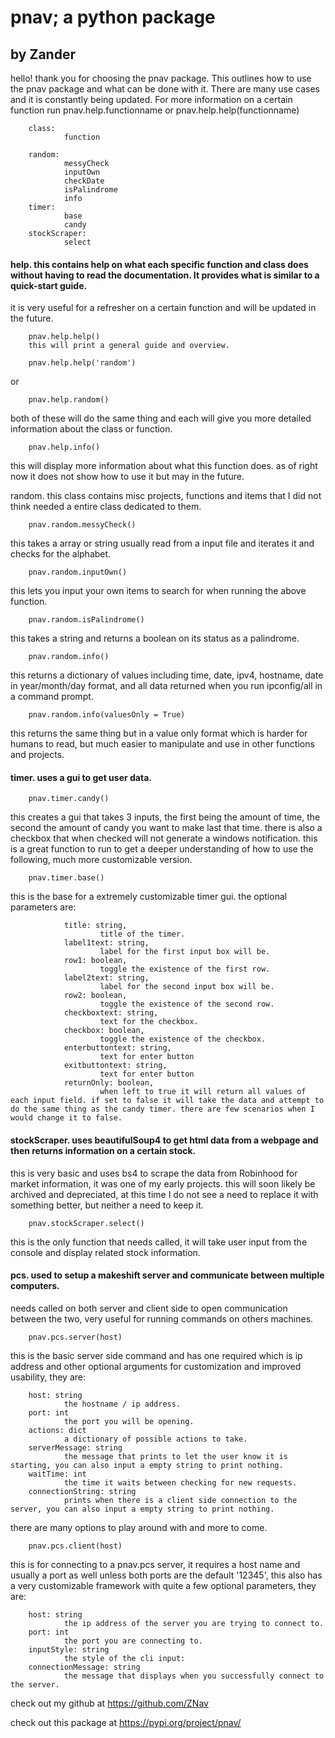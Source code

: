 # pnav; a python package
## by Zander

hello! thank you for choosing the pnav package.
This outlines how to use the pnav package and what can be done with it.
There are many use cases and it is constantly being updated.
For more information on a certain function run pnav.help.functionname or pnav.help.help(functionname)

        class:
                function

        random:
                messyCheck
                inputOwn
                checkDate
                isPalindrome
                info
        timer:
                base
                candy
        stockScraper:
                select


#### help. this contains help on what each specific function and class does without having to read the documentation. It provides what is similar to a quick-start guide.
it is very useful for a refresher on a certain function and will be updated in the future.

        pnav.help.help()
        this will print a general guide and overview.

        pnav.help.help('random')

or

        pnav.help.random()

both of these will do the same thing and each will give you more detailed information about the class or function.

        pnav.help.info()

this will display more information about what this function does. as of right now it does not show how to use it but may in the future.



random. this class contains misc projects, functions and items that I did not think needed a entire class dedicated to them.

        pnav.random.messyCheck()

this takes a array or string usually read from a input file and iterates it and checks for the alphabet.

        pnav.random.inputOwn()

this lets you input your own items to search for when running the above function.

        pnav.random.isPalindrome()

this takes a string and returns a boolean on its status as a palindrome.

        pnav.random.info()

this returns a dictionary of values including time, date, ipv4, hostname, date in year/month/day format, and all data returned when you run ipconfig/all in a command prompt.

        pnav.random.info(valuesOnly = True)

this returns the same thing but in a value only format which is harder for humans to read, but much easier to manipulate and use in other functions and projects.



#### timer. uses a gui to get user data.

        pnav.timer.candy()

this creates a gui that takes 3 inputs, the first being the amount of time, the second the amount of candy you want to make last that time. there is also a checkbox that when checked will not generate a windows notification. 
this is a great function to run to get a deeper understanding of how to use the following, much more customizable version.

        pnav.timer.base()

this is the base for a extremely customizable timer gui.
the optional parameters are: 

                title: string,
                        title of the timer.
                label1text: string,
                        label for the first input box will be.
                row1: boolean,
                        toggle the existence of the first row.
                label2text: string,
                        label for the second input box will be.
                row2: boolean,
                        toggle the existence of the second row.
                checkboxtext: string,
                        text for the checkbox.
                checkbox: boolean,
                        toggle the existence of the checkbox.
                enterbuttontext: string,
                        text for enter button
                exitbuttontext: string,
                        text for enter button
                returnOnly: boolean,
                        when left to true it will return all values of each input field. if set to false it will take the data and attempt to do the same thing as the candy timer. there are few scenarios when I would change it to false.

#### stockScraper. uses beautifulSoup4 to get html data from a webpage and then returns information on a certain stock.
this is very basic and uses bs4 to scrape the data from Robinhood for market information, it was one of my early projects. 
this will soon likely be archived and depreciated, at this time I do not see a need to replace it with something better, but neither a need to keep it.

        pnav.stockScraper.select()
        
this is the only function that needs called, it will take user input from the console and display related stock information.

#### pcs. used to setup a makeshift server and communicate between multiple computers.
needs called on both server and client side to open communication between the two, very useful for running commands on others machines.

        pnav.pcs.server(host)

this is the basic server side command and has one required which is ip address and other optional arguments for customization and improved usability, they are:
        
        host: string
                the hostname / ip address.
        port: int
                the port you will be opening.
        actions: dict
                a dictionary of possible actions to take.
        serverMessage: string
                the message that prints to let the user know it is starting, you can also input a empty string to print nothing.
        waitTime: int
                the time it waits between checking for new requests.
        connectionString: string
                prints when there is a client side connection to the server, you can also input a empty string to print nothing.

there are many options to play around with and more to come.

        pnav.pcs.client(host)

this is for connecting to a pnav.pcs server, it requires a host name and usually a port as well unless both ports are the default '12345', this also has a very customizable framework with quite a few optional parameters, they are: 

        host: string
                the ip address of the server you are trying to connect to.
        port: int
                the port you are connecting to.
        inputStyle: string
                the style of the cli input: 
        connectionMessage: string
                the message that displays when you successfully connect to the server.

check out my github at https://github.com/ZNav

check out this package at https://pypi.org/project/pnav/